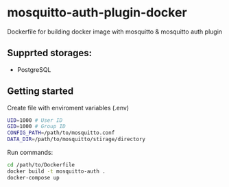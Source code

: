 # mosquitto-auth-plugin-docker
Dockerfile for building docker image with mosquitto & mosquitto auth plugin

## Supprted storages:

* PostgreSQL

## Getting started

Create file with enviroment variables (.env)

```bash
UID=1000 # User ID
GID=1000 # Group ID
CONFIG_PATH=/path/to/mosquitto.conf
DATA_DIR=/path/to/mosquitto/stirage/directory
```

Run commands:

```bash
cd /path/to/Dockerfile
docker build -t mosquitto-auth .
docker-compose up
```
